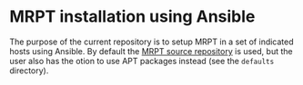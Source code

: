 # MRPT installation using Ansible

The purpose of the current repository is to setup MRPT in a set of indicated
hosts using Ansible. By default the [MRPT source
repository](http://github.com/MRPT/mrpt) is used, but the user also has the
otion to use APT packages instead (see the `defaults` directory).
